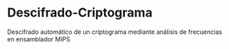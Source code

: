 # Descifrado-Criptograma
Descifrado automático de  un criptograma mediante análisis de frecuencias en ensamblador MIPS
